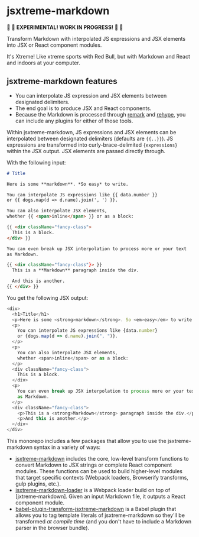 # jsxtreme-markdown

🚧 🚧 **EXPERIMENTAL! WORK IN PROGRESS!** 🚧 🚧

Transform Markdown with interpolated JS expressions and JSX elements into JSX or React component modules.

It's Xtreme! Like xtreme sports with Red Bull, but with Markdown and React and indoors at your computer.

## jsxtreme-markdown features

- You can interpolate JS expression and JSX elements between designated delimiters.
- The end goal is to produce JSX and React components.
- Because the Markdown is processed through [remark] and [rehype], you can include any plugins for either of those tools.

Within jsxtreme-markdown, JS expressions and JSX elements can be interpolated between designated delimiters (defaults are `{{..}}`).
JS expressions are transformed into curly-brace-delimited `{expressions}` within the JSX output.
JSX elements are passed directly through.

With the following input:

```markdown
# Title

Here is some **markdown**. *So easy* to write.

You can interpolate JS expressions like {{ data.number }}
or {{ dogs.map(d => d.name).join(', ') }}.

You can also interpolate JSX elements,
whether {{ <span>inline</span> }} or as a block:

{{ <div className="fancy-class">
  This is a block.
</div> }}

You can even break up JSX interpolation to process more or your text
as Markdown.

{{ <div className="fancy-class"}> }}
  This is a **Markdown** paragraph inside the div.

  And this is another.
{{ </div> }}
```

You get the following JSX output:

```js
<div>
  <h1>Title</h1>
  <p>Here is some <strong>markdown</strong>. So <em>easy</em> to write.</p>
  <p>
    You can interpolate JS expressions like {data.number}
    or {dogs.map(d => d.name).join(", ")}.
  </p>
  <p>
    You can also interpolate JSX elements,
    whether <span>inline</span> or as a block:
  </p>
  <div className="fancy-class">
    This is a block.
  </div>
  <p>
    You can even break up JSX interpolation to process more or your text
    as Markdown.
  </p>
  <div className="fancy-class">
    <p>This is a <strong>Markdown</strong> paragraph inside the div.</p>
    <p>And this is another.</p>
  </div>
</div>
```

This monorepo includes a few packages that allow you to use the jsxtreme-markdown syntax in a variety of ways:

- [jsxtreme-markdown] includes the core, low-level transform functions to convert Markdown to JSX strings or complete React component modules.
  These functions can be used to build higher-level modules that target specific contexts (Webpack loaders, Browserify transforms, gulp plugins, etc.).
- [jsxtreme-markdown-loader] is a Webpack loader build on top of [jxtreme-markdown].
  Given an input Markdown file, it outputs a React component module.
- [babel-plugin-transform-jsxtreme-markdown] is a Babel plugin that allows you to tag template literals of jsxtreme-markdown so they'll be transformed *at compile time* (and you don't have to include a Markdown parser in the browser bundle).

[jsxtreme-markdown]: https://github.com/mapbox/jsxtreme-markdown/tree/master/packages/jsxtreme-markdown#readme
[jsxtreme-markdown-loader]: https://github.com/mapbox/jsxtreme-markdown/tree/master/packages/jsxtreme-markdown-loader#readme
[babel-plugin-transform-jsxtreme-markdown]: https://github.com/mapbox/jsxtreme-markdown/tree/master/packages/babel-plugin-transform-jsxtreme-markdown#readme
[remark]: https://github.com/wooorm/remark
[rehype]: https://github.com/wooorm/rehype
